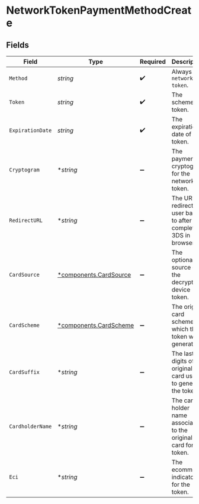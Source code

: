 # NetworkTokenPaymentMethodCreate


## Fields

| Field                                                                 | Type                                                                  | Required                                                              | Description                                                           | Example                                                               |
| --------------------------------------------------------------------- | --------------------------------------------------------------------- | --------------------------------------------------------------------- | --------------------------------------------------------------------- | --------------------------------------------------------------------- |
| `Method`                                                              | *string*                                                              | :heavy_check_mark:                                                    | Always `network-token`.                                               | network-token                                                         |
| `Token`                                                               | *string*                                                              | :heavy_check_mark:                                                    | The scheme token.                                                     | 4111123456789012                                                      |
| `ExpirationDate`                                                      | *string*                                                              | :heavy_check_mark:                                                    | The expiration date of the token.                                     | 12/30                                                                 |
| `Cryptogram`                                                          | **string*                                                             | :heavy_minus_sign:                                                    | The payment cryptogram for the network token.                         | A3F9C2D47E1B56A9                                                      |
| `RedirectURL`                                                         | **string*                                                             | :heavy_minus_sign:                                                    | The URL to redirect a user back to after the complete 3DS in browser. |                                                                       |
| `CardSource`                                                          | [*components.CardSource](../../models/components/cardsource.md)       | :heavy_minus_sign:                                                    | The optional source of the decrypted device token.                    | apple-pay                                                             |
| `CardScheme`                                                          | [*components.CardScheme](../../models/components/cardscheme.md)       | :heavy_minus_sign:                                                    | The original card scheme for which the token was generated.           | visa                                                                  |
| `CardSuffix`                                                          | **string*                                                             | :heavy_minus_sign:                                                    | The last 4 digits of the original card used to generate the token.    | 1234                                                                  |
| `CardholderName`                                                      | **string*                                                             | :heavy_minus_sign:                                                    | The card holder name associated to the original card for the token.   | John Luhn                                                             |
| `Eci`                                                                 | **string*                                                             | :heavy_minus_sign:                                                    | The ecommerce indicator for the token.                                | 05                                                                    |